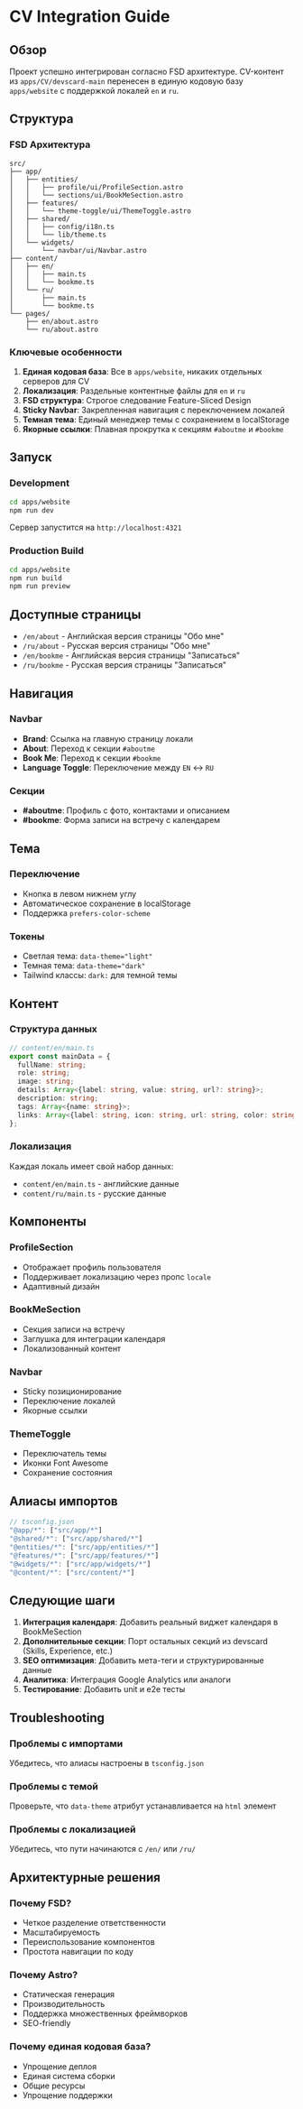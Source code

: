 # CV Integration Guide

## Обзор

Проект успешно интегрирован согласно FSD архитектуре. CV-контент из `apps/CV/devscard-main` перенесен в единую кодовую базу `apps/website` с поддержкой локалей `en` и `ru`.

## Структура

### FSD Архитектура

```
src/
├── app/
│   ├── entities/
│   │   ├── profile/ui/ProfileSection.astro
│   │   └── sections/ui/BookMeSection.astro
│   ├── features/
│   │   └── theme-toggle/ui/ThemeToggle.astro
│   ├── shared/
│   │   ├── config/i18n.ts
│   │   └── lib/theme.ts
│   └── widgets/
│       └── navbar/ui/Navbar.astro
├── content/
│   ├── en/
│   │   ├── main.ts
│   │   └── bookme.ts
│   └── ru/
│       ├── main.ts
│       └── bookme.ts
└── pages/
    ├── en/about.astro
    └── ru/about.astro
```

### Ключевые особенности

1. **Единая кодовая база**: Все в `apps/website`, никаких отдельных серверов для CV
2. **Локализация**: Раздельные контентные файлы для `en` и `ru`
3. **FSD структура**: Строгое следование Feature-Sliced Design
4. **Sticky Navbar**: Закрепленная навигация с переключением локалей
5. **Темная тема**: Единый менеджер темы с сохранением в localStorage
6. **Якорные ссылки**: Плавная прокрутка к секциям `#aboutme` и `#bookme`

## Запуск

### Development

```bash
cd apps/website
npm run dev
```

Сервер запустится на `http://localhost:4321`

### Production Build

```bash
cd apps/website
npm run build
npm run preview
```

## Доступные страницы

- `/en/about` - Английская версия страницы "Обо мне"
- `/ru/about` - Русская версия страницы "Обо мне"
- `/en/bookme` - Английская версия страницы "Записаться"
- `/ru/bookme` - Русская версия страницы "Записаться"

## Навигация

### Navbar
- **Brand**: Ссылка на главную страницу локали
- **About**: Переход к секции `#aboutme`
- **Book Me**: Переход к секции `#bookme`
- **Language Toggle**: Переключение между `EN` ↔ `RU`

### Секции
- **#aboutme**: Профиль с фото, контактами и описанием
- **#bookme**: Форма записи на встречу с календарем

## Тема

### Переключение
- Кнопка в левом нижнем углу
- Автоматическое сохранение в localStorage
- Поддержка `prefers-color-scheme`

### Токены
- Светлая тема: `data-theme="light"`
- Темная тема: `data-theme="dark"`
- Tailwind классы: `dark:` для темной темы

## Контент

### Структура данных

```typescript
// content/en/main.ts
export const mainData = {
  fullName: string;
  role: string;
  image: string;
  details: Array<{label: string, value: string, url?: string}>;
  description: string;
  tags: Array<{name: string}>;
  links: Array<{label: string, icon: string, url: string, color: string}>;
};
```

### Локализация

Каждая локаль имеет свой набор данных:
- `content/en/main.ts` - английские данные
- `content/ru/main.ts` - русские данные

## Компоненты

### ProfileSection
- Отображает профиль пользователя
- Поддерживает локализацию через пропс `locale`
- Адаптивный дизайн

### BookMeSection  
- Секция записи на встречу
- Заглушка для интеграции календаря
- Локализованный контент

### Navbar
- Sticky позиционирование
- Переключение локалей
- Якорные ссылки

### ThemeToggle
- Переключатель темы
- Иконки Font Awesome
- Сохранение состояния

## Алиасы импортов

```typescript
// tsconfig.json
"@app/*": ["src/app/*"]
"@shared/*": ["src/app/shared/*"]
"@entities/*": ["src/app/entities/*"]
"@features/*": ["src/app/features/*"]
"@widgets/*": ["src/app/widgets/*"]
"@content/*": ["src/content/*"]
```

## Следующие шаги

1. **Интеграция календаря**: Добавить реальный виджет календаря в BookMeSection
2. **Дополнительные секции**: Порт остальных секций из devscard (Skills, Experience, etc.)
3. **SEO оптимизация**: Добавить мета-теги и структурированные данные
4. **Аналитика**: Интеграция Google Analytics или аналоги
5. **Тестирование**: Добавить unit и e2e тесты

## Troubleshooting

### Проблемы с импортами
Убедитесь, что алиасы настроены в `tsconfig.json`

### Проблемы с темой
Проверьте, что `data-theme` атрибут устанавливается на `html` элемент

### Проблемы с локализацией
Убедитесь, что пути начинаются с `/en/` или `/ru/`

## Архитектурные решения

### Почему FSD?
- Четкое разделение ответственности
- Масштабируемость
- Переиспользование компонентов
- Простота навигации по коду

### Почему Astro?
- Статическая генерация
- Производительность
- Поддержка множественных фреймворков
- SEO-friendly

### Почему единая кодовая база?
- Упрощение деплоя
- Единая система сборки
- Общие ресурсы
- Упрощение поддержки
